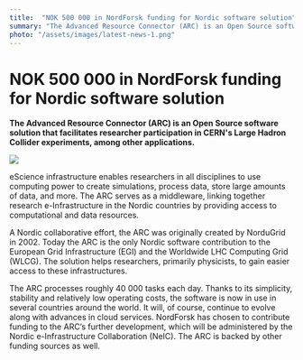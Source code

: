 ```yaml
---
title:  "NOK 500 000 in NordForsk funding for Nordic software solution" 
summary: "The Advanced Resource Connector (ARC) is an Open Source software solution that facilitates researcher participation in CERN's Large Hadron Collider experiments, among other applications."
photo: "/assets/images/latest-news-1.png"
---
```


NOK 500 000 in NordForsk funding for Nordic software solution
=============================================================

**The Advanced Resource Connector (ARC) is an Open Source software solution that facilitates researcher participation in CERN's Large Hadron Collider experiments, among other applications.**

<img class="smallpic" src="{% include baseurl %}/assets/images/news/arc-logo.png">

eScience infrastructure enables researchers in all disciplines to use computing power to create simulations, process data, store large amounts of data, and more. The ARC serves as a middleware, linking together research e-Infrastructure in the Nordic countries by providing access to computational and data resources.

A Nordic collaborative effort, the ARC was originally created by NorduGrid in 2002. Today the ARC is the only Nordic software contribution to the European Grid Infrastructure (EGI) and the Worldwide LHC Computing Grid (WLCG). The solution helps researchers, primarily physicists, to gain easier access to these infrastructures.

The ARC processes roughly 40 000 tasks each day. Thanks to its simplicity, stability and relatively low operating costs, the software is now in use in several countries around the world. It will, of course, continue to evolve along with advances in cloud services. NordForsk has chosen to contribute funding to the ARC’s further development, which will be administered by the Nordic e-Infrastructure Collaboration (NeIC). The ARC is backed by other funding sources as well.
